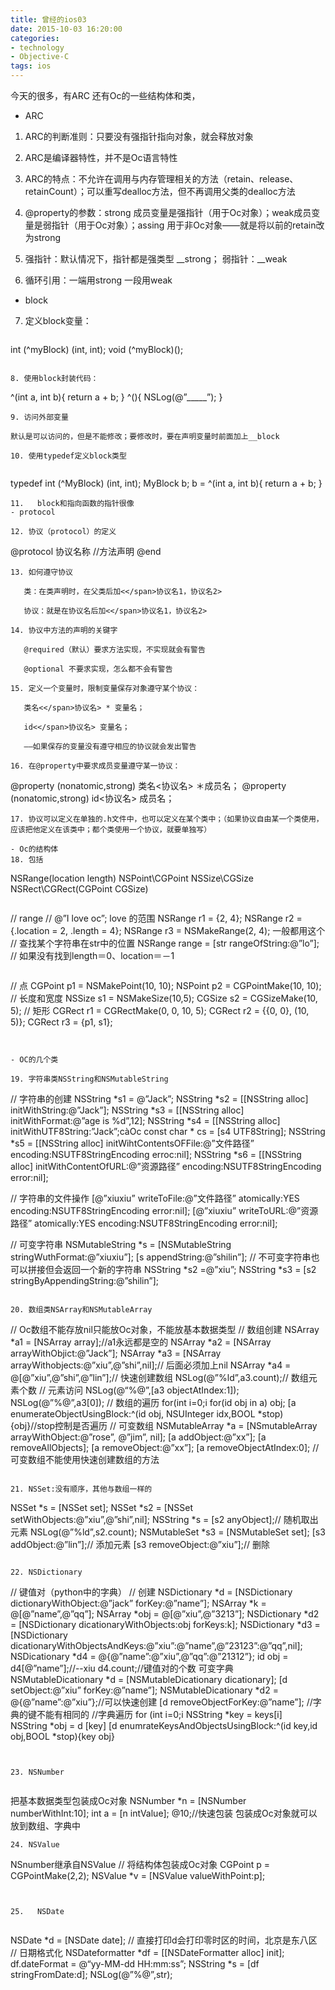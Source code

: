 ```yaml
---
title: 曾经的ios03
date: 2015-10-03 16:20:00
categories: 
- technology
- Objective-C 
tags: ios
---
```


今天的很多，有ARC 还有Oc的一些结构体和类，

- ARC

1. ARC的判断准则：只要没有强指针指向对象，就会释放对象

2. ARC是编译器特性，并不是Oc语言特性
<!-- more -->
3. ARC的特点：不允许在调用与内存管理相关的方法（retain、release、retainCount）；可以重写dealloc方法，但不再调用父类的dealloc方法

4. @property的参数：strong 成员变量是强指针（用于Oc对象）；weak成员变量是弱指针（用于Oc对象）；assing 用于非Oc对象——就是将以前的retain改为strong

5. 强指针：默认情况下，指针都是强类型 __strong； 弱指针：__weak

6. 循环引用：一端用strong 一段用weak

- block

7. 定义block变量： 

   ```            
int (^myBlock) (int, int);
void (^myBlock)();
   ```

8. 使用block封装代码：
   
   ```
   ^(int a, int b){
       return a + b;
   }
   ^(){
       NSLog(@”_____”);
	}
   ```
9. 访问外部变量

   默认是可以访问的，但是不能修改；要修改时，要在声明变量时前面加上__block

10. 使用typedef定义block类型
    
```
typedef int (^MyBlock) (int, int);
MyBlock b;
b = ^(int a, int b){
          return a + b;
}
```
11.   block和指向函数的指针很像
- protocol

12. 协议（protocol）的定义

```
@protocol 协议名称
//方法声明
@end
```
13. 如何遵守协议

   类：在类声明时，在父类后加<</span>协议名1，协议名2>

   协议：就是在协议名后加<</span>协议名1，协议名2>

14. 协议中方法的声明的关键字

   @required（默认）要求方法实现，不实现就会有警告

   @optional 不要求实现，怎么都不会有警告

15. 定义一个变量时，限制变量保存对象遵守某个协议：

   类名<</span>协议名> * 变量名；

   id<</span>协议名> 变量名；

   ——如果保存的变量没有遵守相应的协议就会发出警告

16. 在@property中要求成员变量遵守某一协议：

```
   @property (nonatomic,strong) 类名<</span>协议名> ＊成员名；
   @property (nonatomic,strong) id<</span>协议名> 成员名；
```
17. 协议可以定义在单独的.h文件中，也可以定义在某个类中；（如果协议自由某一个类使用，应该把他定义在该类中；都个类使用一个协议，就要单独写）

- Oc的结构体
18. 包括

```
   NSRange(location length)
   NSPoint\CGPoint
   NSSize\CGSize
   NSRect\CGRect(CGPoint CGSize)
```

```
// range
// @”I love oc”; love 的范围
NSRange r1 = {2, 4};
NSRange r2 = {.location = 2, .length = 4};
NSRange r3 = NSMakeRange(2, 4);   一般都用这个
// 查找某个字符串在str中的位置
NSRange range = [str rangeOfString:@”lo”];
// 如果没有找到length＝0、location＝－1
```

```
// 点
CGPoint p1 = NSMakePoint(10, 10);
NSPoint p2 = CGPointMake(10, 10);
// 长度和宽度
NSSize s1 = NSMakeSize(10,5);
CGSize s2 = CGSizeMake(10, 5);
// 矩形
CGRect r1 = CGRectMake(0, 0, 10, 5);
CGRect r2 = {{0, 0}, (10, 5)};
CGRect r3 = {p1, s1};
```
 

- OC的几个类

19. 字符串类NSString和NSMutableString

```
// 字符串的创建
NSString *s1 = @”Jack”;
NSString *s2 = [[NSString alloc] initWithString:@”Jack”];
NSString *s3 = [[NSString alloc] initWithFormat:@”age is %d”,12];
NSString *s4 = [[NSString alloc] initWithUTF8String:”Jack”;càOc
const char * cs = [s4 UTF8String];
NSString *s5 = [[NSString alloc] initWihtContentsOFFile:@”文件路径” encoding:NSUTF8StringEncoding erroc:nil];
NSString *s6 = [[NSString alloc] initWithContentOfURL:@”资源路径” encoding:NSUTF8StringEncoding error:nil];

// 字符串的文件操作
[@”xiuxiu” writeToFile:@”文件路径” atomically:YES encoding:NSUTF8StringEncoding error:nil];
[@”xiuxiu” writeToURL:@”资源路径” atomically:YES encoding:NSUTF8StringEncoding error:nil];

// 可变字符串
NSMutableString *s = [NSMutableString stringWuthFormat:@”xiuxiu”];
[s appendString:@”shilin”];
// 不可变字符串也可以拼接但会返回一个新的字符串
NSString *s2 =@”xiu”;
NSString *s3 = [s2 stringByAppendingString:@”shilin”];
```

20. 数组类NSArray和NSMutableArray

```
// Oc数组不能存放nil只能放Oc对象，不能放基本数据类型
// 数组创建
NSArray *a1 = [NSArray array];//a1永远都是空的
NSArray *a2 = [NSArray arrayWithObjict:@”Jack”];
NSArray *a3 = [NSArray arrayWithobjects:@”xiu”,@”shi”,nil];// 后面必须加上nil
NSArray *a4 = @[@”xiu”,@”shi”,@”lin”];// 快速创建数组
NSLog(@”%ld”,a3.count);// 数组元素个数
// 元素访问
NSLog(@“%@”,[a3 objectAtIndex:1]);
NSLog(@”%@”,a3[0]);
// 数组的遍历
for(int i=0;i
for(id obj in a) obj;
[a enumerateObjectUsingBlock:^(id obj, NSUInteger idx,BOOL *stop){obj}//stop控制是否遍历
// 可变数组
NSMutableArray *a = [NSmutableArray arrayWithObject:@”rose”, @”jim”, nil];
[a addObject:@”xx”];
[a removeAllObjects];
[a removeObject:@”xx”];
[a removeObjectAtIndex:0];
// 可变数组不能使用快速创建数组的方法
```

21. NSSet:没有顺序，其他与数组一样的

```
NSSet *s = [NSSet set];
NSSet *s2 = [NSSet setWithObjects:@”xiu”,@”shi”,nil];
NSString *s = [s2 anyObject];// 随机取出元素
NSLog(@”%ld”,s2.count);
NSMutableSet *s3 = [NSMutableSet set];
[s3 addObject:@”lin”];// 添加元素
[s3 removeObject:@”xiu”];// 删除
```

22. NSDictionary

```
// 键值对（python中的字典）
// 创建
NSDictionary *d = [NSDictionary dictionaryWithObject:@”jack” forKey:@”name”];
NSArray *k = @[@”name”,@”qq”];
NSArray *obj = @[@”xiu”,@”3213”];
NSDictionary *d2 = [NSDictionary dicationaryWithObjects:obj forKeys:k];
NSDictionary *d3 = [NSDictionary dicationaryWithObjectsAndKeys:@”xiu”:@”name”,@”23123”:@”qq”,nil];
NSDicationary *d4 = @{@”name”:@”xiu”,@”qq”:@”21312”};
id obj = d4[@”name”];//--xiu
d4.count;//键值对的个数
可变字典
NSMutableDicationary *d = [NSMutableDicationary dicationary];
[d setObject:@”xiu” forKey:@”name”];
NSMutableDicationary *d2 = @{@”name”:@”xiu”};//可以快速创建
[d removeObjectForKey:@”name”];
//字典的键不能有相同的
//字典遍历
for (int i=0;i
NSString *key = keys[i]   
NSString *obj = d [key]
[d enumrateKeysAndObjectsUsingBlock:^(id key,id obj,BOOL *stop){key  obj}
```
 

23. NSNumber
 
```
把基本数据类型包装成Oc对象
NSNumber *n = [NSNumber numberWithInt:10];
int a = [n intValue];
@10;//快速包装
包装成Oc对象就可以放到数组、字典中
```
24. NSValue

```
NSnumber继承自NSValue
// 将结构体包装成Oc对象
CGPoint p = CGPointMake(2,2);
NSValue *v = [NSValue valueWithPoint:p];
```
 

25.   NSDate
 
```
NSDate *d = [NSDate date];
// 直接打印d会打印零时区的时间，北京是东八区
// 日期格式化
NSDateformatter *df = [[NSDateFormatter alloc] init];
df.dateFormat = @“yy-MM-dd HH:mm:ss”;
NSString *s = [df stringFromDate:d];
NSLog(@”%@”,str);
``` 


